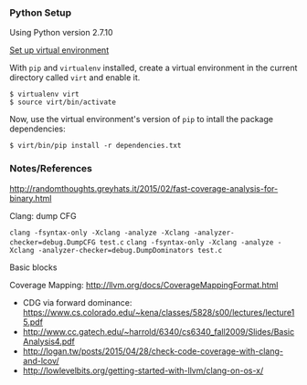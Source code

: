 ### Python Setup

Using Python version 2.7.10

[Set up virtual environment](http://docs.python-guide.org/en/latest/dev/virtualenvs/#virtualenvironments-ref)

With `pip` and `virtualenv` installed, create a virtual environment in the current directory called `virt` and
enable it.

```
$ virtualenv virt
$ source virt/bin/activate
```

Now, use the virtual environment's version of `pip` to intall the package dependencies:

```
$ virt/bin/pip install -r dependencies.txt
```

### Notes/References

http://randomthoughts.greyhats.it/2015/02/fast-coverage-analysis-for-binary.html

Clang: dump CFG

`clang -fsyntax-only -Xclang -analyze -Xclang -analyzer-checker=debug.DumpCFG test.c`
`clang -fsyntax-only -Xclang -analyze -Xclang -analyzer-checker=debug.DumpDominators test.c`

Basic blocks

Coverage Mapping: http://llvm.org/docs/CoverageMappingFormat.html

- CDG via forward dominance: https://www.cs.colorado.edu/~kena/classes/5828/s00/lectures/lecture15.pdf
- http://www.cc.gatech.edu/~harrold/6340/cs6340_fall2009/Slides/BasicAnalysis4.pdf
- http://logan.tw/posts/2015/04/28/check-code-coverage-with-clang-and-lcov/
- http://lowlevelbits.org/getting-started-with-llvm/clang-on-os-x/
